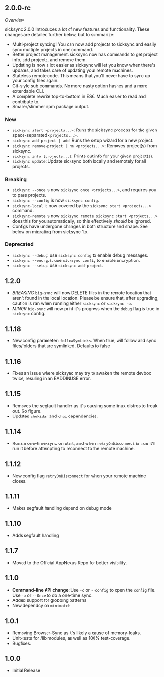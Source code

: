 ## 2.0.0-rc
*Overview*

sicksync 2.0.0 Introduces a lot of new features and functionality. These changes are detailed further below, but to summarize:
- Multi-project syncing! You can now add projects to sicksync and easily sync multiple projects in one command.
- Better project management. sicksync now has commands to get project info, add projects, and remove them.
- Updating is now a lot easier as sicksync will let you know when there's updates, and takes care of updating your remote machines.
- Stateless remote code. This means that you'll never have to sync up your config files again.
- Git-style sub commands. No more nasty option hashes and a more extendable CLI.
- A complete rewrite top-to-bottom in ES6. Much easier to read and contribute to.
- Smaller/slimmer npm package output.

### New
- `sicksync start <projects...>`: Runs the sicksync process for the given space-separated `<projects...>`.
- `sicksync add-project | add`: Runs the setup wizard for a new project.
- `sicksync remove-project | rm <projects...>`: Removes project(s) from sicksync.
- `sicksync info [projects...]`: Prints out info for your given project(s).
- `sicksync update`: Update sicksync both locally and remotely for all projects.

### Breaking
- `sicksync --once` is now `sicksync once <projects...>`, and requires you to pass projects.
- `sicksync --config` is now `sicksync config`.
- `sicksync-local` is now covered by the `sicksync start <projects...>` command.
- `sicksync-remote` is now `sicksync remote`. `sicksync start <projects...>` does this for you automatically, so this effectively _should_ be ignored.
- Configs have undergone changes in both structure and shape. See below on migrating from sicksync 1.x.

### Deprecated
- `sicksync --debug`: use `sicksync config` to enable debug messages.
- `sicksync --encrypt`: use `sicksync config` to enable encryption.
- `sicksync --setup`: use `sicksync add-project`.

## 1.2.0
- *BREAKING* `big-sync` will now DELETE files in the remote location that aren't found in the local location. Please be ensure that, after upgrading, caution is ran when running either `sicksync` or `sicksync -o`.
- *MINOR* `big-sync` will now print it's progress when the `debug` flag is true in `sicksync` config.

## 1.1.18
- New config parameter: `followSymLinks`. When true, will follow and sync files/folders that are symlinked. Defaults to false

## 1.1.16
- Fixes an issue where sicksync may try to awaken the remote devbox twice, resuling in an EADDINUSE error.

## 1.1.15
- Removes the segfault handler as it's causing some linux distros to freak out. Go figure.
- Updates `chokidar` and `chai` dependencies.

## 1.1.14
- Runs a one-time-sync on start, and when `retryOnDisconnect` is true it'll run it before attempting to reconnect to the remote machine.

## 1.1.12
- New config flag `retryOnDisconnect` for when your remote machine closes.

## 1.1.11
- Makes segfault handling depend on debug mode

## 1.1.10
- Adds segfault handling

## 1.1.7
- Moved to the Official AppNexus Repo for better visibility.

## 1.1.0
- **Command-line API change**: Use `-c` or `--config` to open the `config` file. Use `-o` or `--Once` to do a one-time sync.
- Added support for globbing patterns
- New dependcy on `minimatch`

## 1.0.1
- Removing Browser-Sync as it's likely a cause of memory-leaks.
- Unit-tests for /lib modules, as well as 100% test-coverage.
- Bugfixes.

## 1.0.0
- Initial Release
